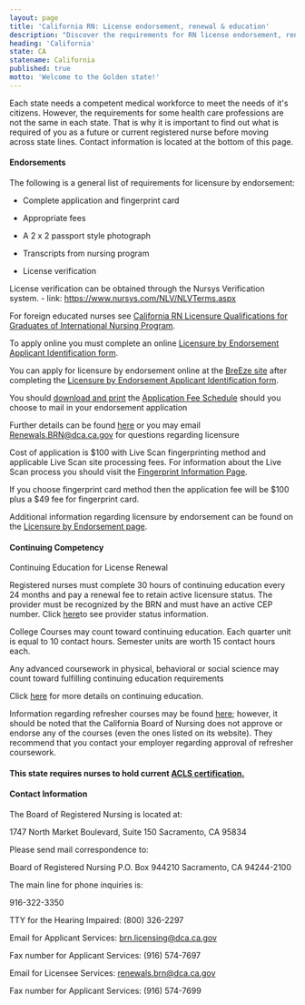 ```yaml
---
layout: page
title: 'California RN: License endorsement, renewal & education'
description: "Discover the requirements for RN license endorsement, renewal, and continuing education in California. Stay current."
heading: 'California'
state: CA
statename: California
published: true
motto: 'Welcome to the Golden state!'
---
```


Each state needs a competent medical workforce to meet the needs of it's
citizens. However, the requirements for some health care professions are
not the same in each state. That is why it is important to find out what
is required of you as a future or current registered nurse before moving
across state lines. Contact information is located at the bottom of this
page.

#### Endorsements

The following is a general list of requirements for licensure by
endorsement:

-   Complete application and fingerprint card

-   Appropriate fees

-   A 2 x 2 passport style photograph

-   Transcripts from nursing program

-   License verification

License verification can be obtained through the Nursys Verification
system. - link: <https://www.nursys.com/NLV/NLVTerms.aspx>

For foreign educated nurses see [California RN Licensure Qualifications
for Graduates of International Nursing
Program](https://www.rn.ca.gov/pdfs/education/edp-i-35.pdf "California RN Licensure Qualifications for Graduates of
          International Nursing Program page").

To apply online you must complete an online [Licensure by Endorsement
Applicant Identification
form](https://www.rn.ca.gov/pdfs/applicants/endidform.pdf "Licensure
          by Endorsement Applicant Identification form").

You can apply for licensure by endorsement online at the [BreEze
site](https://www.breeze.ca.gov/datamart/mainMenu.do "California licensing
          page") after completing the [Licensure by Endorsement
Applicant Identification
form](https://www.rn.ca.gov/pdfs/applicants/endidform.pdf "Licensure
          by Endorsement Applicant Identification form").

You should [download and
print](https://www.rn.ca.gov/pdfs/applicants/end-app.pdf) the
[Application Fee
Schedule](https://www.rn.ca.gov/pdfs/applicants/end-app.pdf) should you
choose to mail in your endorsement application

Further details can be found
[here](https://www.rn.ca.gov/licensees/lic-renewal.shtml) or you may
email <Renewals.BRN@dca.ca.gov> for questions regarding licensure

Cost of application is \$100 with Live Scan fingerprinting method and
applicable Live Scan site processing fees. For information about the
Live Scan process you should visit the [Fingerprint Information
Page](https://www.rn.ca.gov/applicants/fpinstruct.shtml#livescan).

If you choose fingerprint card method then the application fee will be
\$100 plus a \$49 fee for fingerprint card.

Additional information regarding licensure by endorsement can be found
on the [Licensure by Endorsement
page](https://www.rn.ca.gov/applicants/lic-end.shtml).

#### Continuing Competency

Continuing Education for License Renewal

Registered nurses must complete 30 hours of continuing education every
24 months and pay a renewal fee to retain active licensure status. The
provider must be recognized by the BRN and must have an active CEP
number. Click [here](https://www.rn.ca.gov/online/verify.shtml)to see
provider status information.

College Courses may count toward continuing education. Each quarter unit
is equal to 10 contact hours. Semester units are worth 15 contact hours
each.

Any advanced coursework in physical, behavioral or social science may
count toward fulfilling continuing education requirements

Click [here](https://www.rn.ca.gov/licensees/ce-renewal.shtml) for more
details on continuing education.

Information regarding refresher courses may be found
[here](https://www.rn.ca.gov/education/courses.shtml "refresher
              courses for California"); however, it should be noted that
the California Board of Nursing does not approve or endorse any of the
courses (even the ones listed on its website). They recommend that you
contact your employer regarding approval of refresher coursework.

#### This state requires nurses to hold current [ACLS certification.](https://www.acls.net/california-acls-pals-bls)

#### Contact Information

The Board of Registered Nursing is located at:

1747 North Market Boulevard, Suite 150
Sacramento, CA 95834

Please send mail correspondence to:

Board of Registered Nursing
P.O. Box 944210
Sacramento, CA 94244-2100

The main line for phone inquiries is:

916-322-3350

TTY for the Hearing Impaired: (800) 326-2297

Email for Applicant Services: <brn.licensing@dca.ca.gov>

Fax number for Applicant Services: (916) 574-7697

Email for Licensee Services: <renewals.brn@dca.ca.gov>

Fax number for Applicant Services: (916) 574-7699

